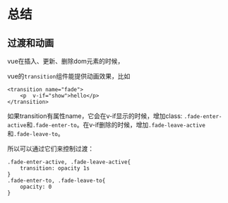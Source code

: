 # 总结














## 过渡和动画

vue在插入、更新、删除dom元素的时候，

vue的`transition`组件能提供动画效果，比如

```
<transition name="fade">
    <p  v-if="show">hello</p>
</transition>
```

如果transition有属性name，它会在v-if显示的时候，增加class: `.fade-enter-active`和`.fade-enter-to`。在v-if删除的时候，增加`.fade-leave-active`和`.fade-leave-to`。

所以可以通过它们来控制过渡：

```
.fade-enter-active, .fade-leave-active{
    transition: opacity 1s
}
.fade-enter-to, .fade-leave-to{
    opacity: 0
}
```
